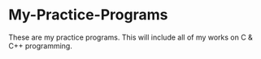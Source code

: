 # My-Practice-Programs
These are my practice programs. This will include all of my works on C & C++ programming.
